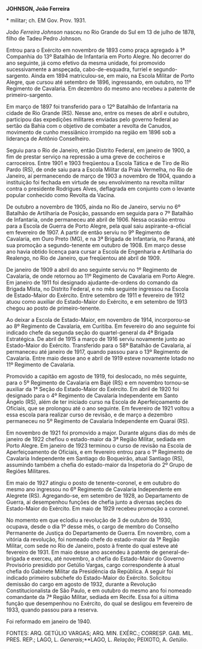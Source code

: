 **JOHNSON, João Ferreira**

\* militar; ch. EM Gov. Prov. 1931.

*João Ferreira Johnson* nasceu no Rio Grande do Sul em 13 de julho de
1878, filho de Tadeu Pedro Johnson.

Entrou para o Exército em novembro de 1893 como praça agregado à 1ª
Companhia do 13º Batalhão de Infantaria em Porto Alegre. No decorrer do
ano seguinte, já como efetivo da mesma unidade, foi promovido
sucessivamente a anspeçada, cabo-de-esquadra, furriel e
segundo-sargento. Ainda em 1894 matriculou-se, em maio, na Escola
Militar de Porto Alegre, que cursou até setembro de 1896, ingressando,
em outubro, no 11º Regimento de Cavalaria. Em dezembro do mesmo ano
recebeu a patente de primeiro-sargento.

Em março de 1897 foi transferido para o 12º Batalhão de Infantaria na
cidade de Rio Grande (RS). Nesse ano, entre os meses de abril e outubro,
participou das expedições militares enviadas pelo governo federal ao
sertão da Bahia com o objetivo de combater a revolta de Canudos,
movimento de cunho messiânico irrompido na região em 1896 sob a
liderança de Antônio Conselheiro.

Seguiu para o Rio de Janeiro, então Distrito Federal, em janeiro de
1900, a fim de prestar serviço na repressão a uma greve de cocheiros e
carroceiros. Entre 1901 e 1903 freqüentou a Escola Tática e de Tiro de
Rio Pardo (RS), de onde saiu para a Escola Militar da Praia Vermelha, no
Rio de Janeiro, aí permanecendo de março de 1903 a novembro de 1904,
quando a instituição foi fechada em virtude de seu envolvimento na
revolta militar contra o presidente Rodrigues Alves, deflagrada em
conjunto com o levante popular conhecido como Revolta da Vacina.

De outubro a novembro de 1905, ainda no Rio de Janeiro, serviu no 6º
Batalhão de Artilharia de Posição, passando em seguida para o 7º
Batalhão de Infantaria, onde permaneceu até abril de 1906. Nessa ocasião
entrou para a Escola de Guerra de Porto Alegre, pela qual saiu
aspirante-a-oficial em fevereiro de 1907. A partir de então serviu no 9º
Regimento de Cavalaria, em Ouro Preto (MG), e na 3ª Brigada de
Infantaria, no Paraná, até sua promoção a segundo-tenente em outubro de
1908. Em março desse ano havia obtido licença para cursar a Escola de
Engenharia e Artilharia do Realengo, no Rio de Janeiro, que freqüentou
até abril de 1909.

De janeiro de 1909 a abril do ano seguinte serviu no 1º Regimento de
Cavalaria, de onde retornou ao 11º Regimento de Cavalaria em Porto
Alegre. Em janeiro de 1911 foi designado ajudante-de-ordens do comando
da Brigada Mista, no Distrito Federal, e no mês seguinte ingressou na
Escola de Estado-Maior do Exército. Entre setembro de 1911 e fevereiro
de 1912 atuou como auxiliar do Estado-Maior do Exército, e em setembro
de 1913 chegou ao posto de primeiro-tenente.

Ao deixar a Escola de Estado-Maior, em novembro de 1914, incorporou-se
ao 8º Regimento de Cavalaria, em Curitiba. Em fevereiro do ano seguinte
foi indicado chefe da segunda seção do quartel-general da 4ª Brigada
Estratégica. De abril de 1915 a março de 1916 serviu novamente junto ao
Estado-Maior do Exército. Transferido para o 58º Batalhão de Cavalaria,
aí permaneceu até janeiro de 1917, quando passou para o 13º Regimento de
Cavalaria. Entre maio desse ano e abril de 1919 esteve novamente lotado
no 11º Regimento de Cavalaria.

Promovido a capitão em agosto de 1919, foi deslocado, no mês seguinte,
para o 5º Regimento de Cavalaria em Bajé (RS) e em novembro tornou-se
auxiliar da 1ª Seção do Estado-Maior do Exército. Em abril de 1920 foi
designado para o 4º Regimento de Cavalaria Independente em Santo Ângelo
(RS), além de ter iniciado curso na Escola de Aperfeiçoamento de
Oficiais, que se prolongou até o ano seguinte. Em fevereiro de 1921
voltou a essa escola para realizar curso de revisão, e de março a
dezembro permaneceu no 5º Regimento de Cavalaria Independente em Quaraí
(RS).

Em novembro de 1921 foi promovido a major. Durante alguns dias do mês de
janeiro de 1922 chefiou o estado-maior da 3ª Região Militar, sediada em
Porto Alegre. Em janeiro de 1923 terminou o curso de revisão na Escola
de Aperfeiçoamento de Oficiais, e em fevereiro entrou para o 1º
Regimento de Cavalaria Independente em Santiago do Boqueirão, atual
Santiago (RS), assumindo também a chefia do estado-maior da Inspetoria
do 2º Grupo de Regiões Militares.

Em maio de 1927 atingiu o posto de tenente-coronel, e em outubro do
mesmo ano ingressou no 6º Regimento de Cavalaria Independente em
Alegrete (RS). Agregando-se, em setembro de 1928, ao Departamento de
Guerra, aí desempenhou funções de chefia junto a diversas seções do
Estado-Maior do Exército. Em maio de 1929 recebeu promoção a coronel.

No momento em que eclodiu a revolução de 3 de outubro de 1930, ocupava,
desde o dia 1º desse mês, o cargo de membro do Conselho Permanente de
Justiça do Departamento de Guerra. Em novembro, com a vitória da
revolução, foi nomeado chefe do estado-maior da 1ª Região Militar, com
sede no Rio de Janeiro, posto à frente do qual esteve até fevereiro de
1931. Em maio desse ano ascendeu à patente de general-de-brigada e
exerceu, até novembro, a chefia do Estado-Maior do Governo Provisório
presidido por Getúlio Vargas, cargo correspondente à atual chefia do
Gabinete Militar da Presidência da República. A seguir foi indicado
primeiro subchefe do Estado-Maior do Exército. Solicitou demissão do
cargo em agosto de 1932, durante a Revolução Constitucionalista de São
Paulo, e em outubro do mesmo ano foi nomeado comandante da 7ª Região
Militar, sediada em Recife. Essa foi a última função que desempenhou no
Exército, do qual se desligou em fevereiro de 1933, quando passou para a
reserva.

Foi reformado em janeiro de 1940.

FONTES: ARQ. GETÚLIO VARGAS; ARQ. MIN. EXÉRC.; CORRESP. GAB. MIL. PRES.
REP.; LAGO, L. *Generais*;**LAGO, L. *Relação*; PEIXOTO, A. *Getúlio*.

 
